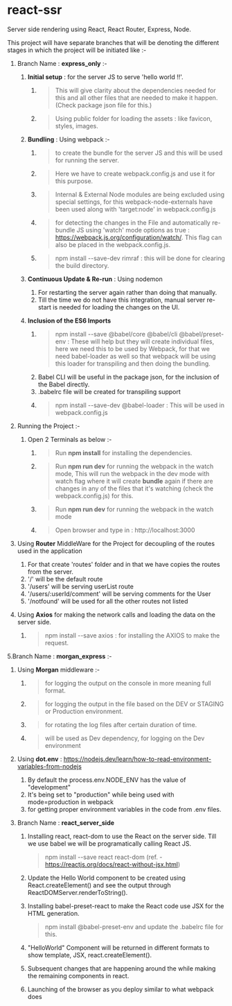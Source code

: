 # react-ssr
Server side rendering using React, React  Router, Express, Node. 

This project will have separate branches that will be denoting the different stages in which the project will be initiated like :-

1. Branch Name : **express_only** :- 

   1. **Initial setup** : for the server JS to serve 'hello world !!'. 
      1. > This will give clarity about the dependencies needed for this and all other files that are needed to make it happen. (Check package json file for this.)
      2. > Using public folder for loading the assets : like favicon, styles, images. 
   
   2. **Bundling** : Using webpack :-
      1. > to create the bundle for the server JS and this will be used for running the server. 
      2. > Here we have to create webpack.config.js and use it for this purpose.
      3. > Internal & External Node modules are being excluded using special settings, for this webpack-node-externals have been used along with 'target:node' in webpack.config.js
      4. > for detecting the changes in the File and automatically re-bundle JS using 'watch' mode options as true : https://webpack.js.org/configuration/watch/. This flag can also be placed in the webpack.config.js.
      5. > npm install --save-dev rimraf : this will be done for clearing the build directory.

   3. **Continuous Update & Re-run** : Using nodemon 
      1. For restarting the server again rather than doing that manually. 
      2. Till the time we do not have this integration, manual server re-start is needed for loading the changes on the UI.

   4. **Inclusion of the ES6 Imports**
      1. > npm install --save @babel/core @babel/cli @babel/preset-env : These will help but they will create individual files, here we need this to be used by Webpack, for that we need babel-loader as well so that webpack will be using this loader for transpiling and then doing the bundling.
      2. Babel CLI will be useful in the package json, for the inclusion of the Babel directly.
      3. .babelrc file will be created for transpiling support 
      4. > npm install --save-dev @babel-loader : This will be used in webpack.config.js 

2.  Running the Project :-

    1.  Open 2 Terminals as below :-
        1.  > Run **npm install** for installing the dependencies.
        2.  > Run **npm run dev** for running the webpack in the watch mode, This will run the webpack in the dev mode with watch flag where it will create **bundle** again if there are changes in any of the files that it's watching (check the webpack.config.js) for this. 
        3.  > Run **npm run dev** for running the webpack in the watch mode 
        4.  > Open browser and type in : http://localhost:3000

3. Using **Router** MiddleWare for the Project for decoupling of the routes used in the application
   1. For that create 'routes' folder and in that we have copies the routes from the server.
   2. '/' will be the default route
   3. '/users' will be serving userList route
   4. '/users/:userId/comment' will be serving comments for the User
   5. '/notfound' will be used for all the other routes not listed

4. Using **Axios** for making the network calls and loading the data on the server side.
   1. > npm install --save axios : for installing the AXIOS to make the request. 

5.Branch Name : **morgan_express** :- 

   1. Using **Morgan** middleware :-
      1. > for logging the output on the console in more meaning full format.
      2. > for logging the output in the file based on the DEV or STAGING or Production environment.
      3. > for rotating the log files after certain duration of time.
      4. > will be used as Dev dependency, for logging on the Dev environment

   2. Using **dot.env** : https://nodejs.dev/learn/how-to-read-environment-variables-from-nodejs
      1. By default the process.env.NODE_ENV has the value of "development"
      2. It's being set to "production" while being used with mode=production in webpack
      3. for getting proper environment variables in the code from .env files. 

6. Branch Name : **react_server_side**

   1. Installing react, react-dom to use the React on the server side. Till we use babel we will be programatically calling React JS.
      > npm install --save react react-dom
      (ref. - https://reactjs.org/docs/react-without-jsx.html)

   2. Update the Hello World component to be created using React.createElement() and see the output through ReactDOMServer.renderToString(). 

   3. Installing babel-preset-react to make the React code use JSX for the HTML generation.
      >npm install @babel-preset-env and update the .babelrc file for this.

   4. "HelloWorld" Component will be returned in different formats to show template, JSX, react.createElement().

   5. Subsequent changes that are happening around the while making the remaining components in react.
   
   6. Launching of the browser as you deploy similar to what webpack does